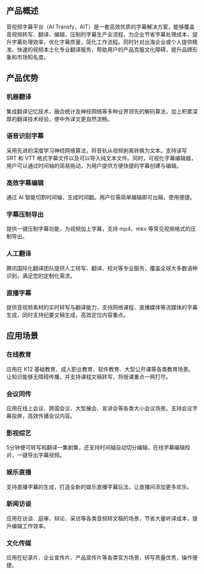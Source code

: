## 产品概述

音视频字幕平台（AI Transfy，AIT）是一套高效优质的字幕解决方案，能够覆盖音视频转写、翻译、编辑、压制的字幕生产全流程，为企业节省字幕处理成本，提升字幕处理效率，优化字幕质量，简化工作流程。同时针对出海企业或个人提供精准、快速的视频本土化专业翻译服务，帮助用户的产品克服文化障碍，提升品牌形象和市场知名度。  

## 产品优势

### 机器翻译
集成翻译记忆技术，融合统计及神经网络等多种业界领先的解码算法，加上积累深厚的翻译技术经验，使中外译文更自然流畅。

### 语音识别字幕
采用先进的深度学习神经网络算法，将音轨从视频剥离转换为文本。支持读写 SRT 和 VTT 格式字幕文件以及可以导入纯文本文件。同时，可视化字幕编辑器，用户可以通过时间轴的简易拖动，为用户提供方便快捷的字幕创建与编辑。

### 高效字幕编辑
通过 AI 智能切割时间轴，生成时间戳。用户仅需简单编辑即可出稿，使用便捷。

### 字幕压制导出
提供一键压制字幕功能，为视频加上字幕，支持 mp4、mkv 等常见视频格式的压制导出。

### 人工翻译
腾讯国际化翻译团队提供人工转写、翻译、校对等专业服务，覆盖全球大多数语种识别，满足您的定制化需求。

### 直播字幕
提供音视频素材的实时转写与翻译能力，支持网络课程、直播媒体等流媒体的字幕生成，同时支持纪要文稿生成，高效定位内容重点。

## 应用场景

### 在线教育
应用在 K12 基础教育、成人职业教育、软件教育、大型公开课等各类教育场景。让知识能够无障碍传播，并支持课程文稿转写，将授课重点一网打尽。

### 会议同传
应用在线上会议、跨国会议、大型展会、宣讲会等各类大小会议场景。支持会议字幕投屏，高效传播会议内容。

### 影视综艺
5分钟便可转写和翻译一集剧集，还支持时间轴自动切分编辑，在线字幕编辑校对，一键导出字幕视频。

### 娱乐直播
支持直播字幕的生成，打造全新的娱乐直播字幕玩法，让直播间添加更多欢乐。

### 新闻访谈
应用在访谈、庭审、辩论、采访等各类音频转文稿的场景，节省大量听译成本，提升编辑工作效率。

### 文化传媒
应用在纪录片、企业宣传片、产品宣传片等各类官方场景，转写质量优秀，操作便捷。
